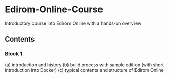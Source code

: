 # Edirom-Online-Course
Introductory course into Edirom Online with a hands-on overview

## Contents

### Block 1

(a) introduction and history
(b) build process with sample edition (with short introduction into Docker)
(c) typical contents and structure of Edirom Online

